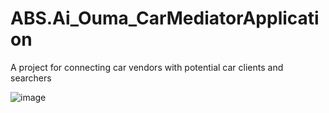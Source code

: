 # ABS.Ai_Ouma_CarMediatorApplication
A project for connecting car vendors with potential car clients and searchers

![image](https://user-images.githubusercontent.com/39967135/157678453-6e3d4db5-fa75-4f0d-8aca-bfdda090ada8.png)

